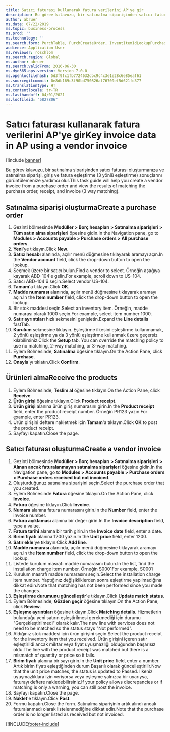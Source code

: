 ```yaml
---
title: Satıcı faturası kullanarak fatura verilerini AP'ye gir
description: Bu görev kılavuzu, bir satınalma siparişinden satıcı faturası oluşturmanıza ve satınalma siparişi, giriş ve fatura eşleştirme (3 yönlü eşleştirme) sonuçlarını görüntülemenize yardımcı olur.
author: abruer
ms.date: 07/22/2019
ms.topic: business-process
ms.prod: ''
ms.technology: ''
ms.search.form: PurchTable, PurchCreateOrder, InventItemIdLookupPurchase, PurchEditLines, VendEditInvoice, InventItemIdLookupSimple, VendInvoiceMatchingDetails
audience: Application User
ms.reviewer: roschlom
ms.search.region: Global
ms.author: abruer
ms.search.validFrom: 2016-06-30
ms.dyn365.ops.version: Version 7.0.0
ms.openlocfilehash: 5d3f9fc1fb7724632dbc9c4c3e1e28c6e85eaf61
ms.sourcegitcommit: 0e8db169c3f90bd750826af76709ef5d621fd377
ms.translationtype: HT
ms.contentlocale: tr-TR
ms.lasthandoff: 04/01/2021
ms.locfileid: "5827806"
---
```

# <a name="key-invoice-data-in-ap-using-a-vendor-invoice"></a><span data-ttu-id="c6971-103">Satıcı faturası kullanarak fatura verilerini AP'ye gir</span><span class="sxs-lookup"><span data-stu-id="c6971-103">Key invoice data in AP using a vendor invoice</span></span>

[!include [banner](../../includes/banner.md)]

<span data-ttu-id="c6971-104">Bu görev kılavuzu, bir satınalma siparişinden satıcı faturası oluşturmanıza ve satınalma siparişi, giriş ve fatura eşleştirme (3 yönlü eşleştirme) sonuçlarını görüntülemenize yardımcı olur.</span><span class="sxs-lookup"><span data-stu-id="c6971-104">This task guide will help you create a vendor invoice from a purchase order and view the results of matching the purchase order, receipt, and invoice (3 way matching).</span></span>


## <a name="create-a-purchase-order"></a><span data-ttu-id="c6971-105">Satınalma siparişi oluşturma</span><span class="sxs-lookup"><span data-stu-id="c6971-105">Create a purchase order</span></span>
1. <span data-ttu-id="c6971-106">Gezinti bölmesinde **Modüller > Borç hesapları > Satınalma siparişleri > Tüm satın alma siparişleri** öpesine gidin.</span><span class="sxs-lookup"><span data-stu-id="c6971-106">In the Navigation pane, go to **Modules > Accounts payable > Purchase orders > All purchase orders**.</span></span>
2. <span data-ttu-id="c6971-107">**Yeni**'ye tıklayın.</span><span class="sxs-lookup"><span data-stu-id="c6971-107">Click **New**.</span></span>
3. <span data-ttu-id="c6971-108">**Satıcı hesabı** alanında, açılır menü düğmesine tıklayarak aramayı açın.</span><span class="sxs-lookup"><span data-stu-id="c6971-108">In the **Vendor account** field, click the drop-down button to open the lookup.</span></span>
4. <span data-ttu-id="c6971-109">Seçmek üzere bir satıcı bulun.</span><span class="sxs-lookup"><span data-stu-id="c6971-109">Find a vendor to select.</span></span> <span data-ttu-id="c6971-110">Örneğin aşağıya kayarak ABD-104'e gelin.</span><span class="sxs-lookup"><span data-stu-id="c6971-110">For example, scroll down to US-104.</span></span>
5. <span data-ttu-id="c6971-111">Satıcı ABD-104'ü seçin.</span><span class="sxs-lookup"><span data-stu-id="c6971-111">Select vendor US-104.</span></span>
6. <span data-ttu-id="c6971-112">**Tamam**'a tıklayın.</span><span class="sxs-lookup"><span data-stu-id="c6971-112">Click **OK**.</span></span>
7. <span data-ttu-id="c6971-113">**Madde numarası** alanında, açılır menü düğmesine tıklayarak aramayı açın.</span><span class="sxs-lookup"><span data-stu-id="c6971-113">In the **Item number** field, click the drop-down button to open the lookup.</span></span>
8. <span data-ttu-id="c6971-114">Bir stok maddesi seçin.</span><span class="sxs-lookup"><span data-stu-id="c6971-114">Select an inventory item.</span></span> <span data-ttu-id="c6971-115">Örneğin, madde numarası olarak 1000 seçin.</span><span class="sxs-lookup"><span data-stu-id="c6971-115">For example, select item number 1000.</span></span>
9. <span data-ttu-id="c6971-116">**Satır ayrıntıları** hızlı sekmesini genişletin.</span><span class="sxs-lookup"><span data-stu-id="c6971-116">Expand the **Line details** fastTab.</span></span>
10. <span data-ttu-id="c6971-117">**Kurulum** sekmesine tıklayın. Eşleştirme ilkesini eşleştirme kullanmamak, 2 yönlü eşleştirme ya da 3 yönlü eşleştirme kullanmak üzere geçersiz kılabilirsiniz.</span><span class="sxs-lookup"><span data-stu-id="c6971-117">Click the **Setup** tab. You can override the matching policy to use no matching, 2-way matching, or 3-way matching.</span></span>  
11. <span data-ttu-id="c6971-118">Eylem Bölmesinde, **Satınalma** öğesine tıklayın.</span><span class="sxs-lookup"><span data-stu-id="c6971-118">On the Action Pane, click **Purchase**.</span></span>
12. <span data-ttu-id="c6971-119">**Onayla**'yı tıklatın.</span><span class="sxs-lookup"><span data-stu-id="c6971-119">Click **Confirm**.</span></span>

## <a name="receive-the-products"></a><span data-ttu-id="c6971-120">Ürünleri alma</span><span class="sxs-lookup"><span data-stu-id="c6971-120">Receive the products</span></span>
1. <span data-ttu-id="c6971-121">Eylem Bölmesinde, **Teslim al** öğesine tıklayın.</span><span class="sxs-lookup"><span data-stu-id="c6971-121">On the Action Pane, click **Receive**.</span></span>
2. <span data-ttu-id="c6971-122">**Ürün girişi** öğesine tıklayın.</span><span class="sxs-lookup"><span data-stu-id="c6971-122">Click **Product receipt**.</span></span>
3. <span data-ttu-id="c6971-123">**Ürün girişi** alanına ürün giriş numarasını girin.</span><span class="sxs-lookup"><span data-stu-id="c6971-123">In the **Product receipt** field, enter the product receipt number.</span></span> <span data-ttu-id="c6971-124">Örneğin PR123 yazın.</span><span class="sxs-lookup"><span data-stu-id="c6971-124">For example, enter PR123.</span></span>
4. <span data-ttu-id="c6971-125">Ürün girişini deftere nakletmek için **Tamam**'a tıklayın.</span><span class="sxs-lookup"><span data-stu-id="c6971-125">Click **OK** to post the product receipt.</span></span>
5. <span data-ttu-id="c6971-126">Sayfayı kapatın.</span><span class="sxs-lookup"><span data-stu-id="c6971-126">Close the page.</span></span>

## <a name="create-a-vendor-invoice"></a><span data-ttu-id="c6971-127">Satıcı faturası oluşturma</span><span class="sxs-lookup"><span data-stu-id="c6971-127">Create a vendor invoice</span></span>
1. <span data-ttu-id="c6971-128">Gezinti bölmesinde **Modüller > Borç hesapları > Satınalma siparişleri > Alınan ancak faturalanmayan satınalma siparişleri** öğesine gidin.</span><span class="sxs-lookup"><span data-stu-id="c6971-128">In the Navigation pane, go to **Modules > Accounts payable > Purchase orders > Purchase orders received but not invoiced**.</span></span>
2. <span data-ttu-id="c6971-129">Oluşturduğunuz satınalma siparişini seçin.</span><span class="sxs-lookup"><span data-stu-id="c6971-129">Select the purchase order that you created.</span></span>
3. <span data-ttu-id="c6971-130">Eylem Bölmesinde **Fatura** öğesine tıklayın.</span><span class="sxs-lookup"><span data-stu-id="c6971-130">On the Action Pane, click **Invoice**.</span></span>
4. <span data-ttu-id="c6971-131">**Fatura** öğesine tıklayın.</span><span class="sxs-lookup"><span data-stu-id="c6971-131">Click **Invoice**.</span></span>
5. <span data-ttu-id="c6971-132">**Numara** alanına fatura numarasını girin.</span><span class="sxs-lookup"><span data-stu-id="c6971-132">In the **Number** field, enter the invoice number.</span></span>
6. <span data-ttu-id="c6971-133">**Fatura açıklaması** alanına bir değer girin.</span><span class="sxs-lookup"><span data-stu-id="c6971-133">In the **Invoice description** field, type a value.</span></span>
7. <span data-ttu-id="c6971-134">**Fatura tarihi** alanına bir tarih girin.</span><span class="sxs-lookup"><span data-stu-id="c6971-134">In the **Invoice date** field, enter a date.</span></span>
8. <span data-ttu-id="c6971-135">**Birim fiyatı** alanına 1200 yazın.</span><span class="sxs-lookup"><span data-stu-id="c6971-135">In the **Unit price** field, enter 1200.</span></span>
9. <span data-ttu-id="c6971-136">**Satır ekle**'ye tıklayın.</span><span class="sxs-lookup"><span data-stu-id="c6971-136">Click **Add line**.</span></span>
10. <span data-ttu-id="c6971-137">**Madde numarası** alanında, açılır menü düğmesine tıklayarak aramayı açın.</span><span class="sxs-lookup"><span data-stu-id="c6971-137">In the **Item number** field, click the drop-down button to open the lookup.</span></span>
11. <span data-ttu-id="c6971-138">Listede kurulum masrafı madde numarasını bulun.</span><span class="sxs-lookup"><span data-stu-id="c6971-138">In the list, find the installation charge item number.</span></span> <span data-ttu-id="c6971-139">Örneğin S0001</span><span class="sxs-lookup"><span data-stu-id="c6971-139">For example, S0001</span></span>
12. <span data-ttu-id="c6971-140">Kurulum masrafı madde numarasını seçin.</span><span class="sxs-lookup"><span data-stu-id="c6971-140">Select the installation charge item number.</span></span> <span data-ttu-id="c6971-141">Yaptığınız değişikliklerden sonra eşleştirme yapılmadığına dikkat edin.</span><span class="sxs-lookup"><span data-stu-id="c6971-141">Note that matching has not been performed since you made the changes.</span></span>  
13. <span data-ttu-id="c6971-142">**Eşleştirme durumunu güncelleştir**'e tıklayın.</span><span class="sxs-lookup"><span data-stu-id="c6971-142">Click **Update match status**.</span></span>
14. <span data-ttu-id="c6971-143">Eylem Bölmesinde, **Gözden geçir** öğesine tıklayın.</span><span class="sxs-lookup"><span data-stu-id="c6971-143">On the Action Pane, click **Review**.</span></span>
15. <span data-ttu-id="c6971-144">**Eşleşme ayrıntıları** öğesine tıklayın.</span><span class="sxs-lookup"><span data-stu-id="c6971-144">Click **Matching details**.</span></span> <span data-ttu-id="c6971-145">Hizmetlerin bulunduğu yeni satırın eşleştirilmesi gerekmediği için durumu "Gerçekleştirilmedi" olarak kalır.</span><span class="sxs-lookup"><span data-stu-id="c6971-145">The new line with services does not need to be matched so the status stays "Not performed".</span></span>  
16. <span data-ttu-id="c6971-146">Aldığınız stok maddesi için ürün girişini seçin.</span><span class="sxs-lookup"><span data-stu-id="c6971-146">Select the product receipt for the inventory item that you received.</span></span> <span data-ttu-id="c6971-147">Ürün girişini içeren satır eşleştirildi ancak miktar veya fiyat uyuşmazlığı olduğundan başarısız oldu.</span><span class="sxs-lookup"><span data-stu-id="c6971-147">The line with the product receipt was matched but there is a mismatch of quantity or price so it fails.</span></span>  
17. <span data-ttu-id="c6971-148">**Birim fiyatı** alanına bir sayı girin.</span><span class="sxs-lookup"><span data-stu-id="c6971-148">In the **Unit price** field, enter a number.</span></span> <span data-ttu-id="c6971-149">Artık birim fiyatı eşleştiğinden durum Başarılı olarak güncelleştirilir.</span><span class="sxs-lookup"><span data-stu-id="c6971-149">Now that the unit price matches, the status is updated to Passed.</span></span> <span data-ttu-id="c6971-150">İlkeniz uyuşmazlıklara izin veriyorsa veya eşleşme yalnızca bir uyarıysa, faturayı deftere nakledebilirsiniz.</span><span class="sxs-lookup"><span data-stu-id="c6971-150">If your policy allows discrepancies or if matching is only a warning, you can still post the invoice.</span></span>  
18. <span data-ttu-id="c6971-151">Sayfayı kapatın.</span><span class="sxs-lookup"><span data-stu-id="c6971-151">Close the page.</span></span>
19. <span data-ttu-id="c6971-152">**Naklet**'e tıklayın.</span><span class="sxs-lookup"><span data-stu-id="c6971-152">Click **Post**.</span></span>
20. <span data-ttu-id="c6971-153">Formu kapatın.</span><span class="sxs-lookup"><span data-stu-id="c6971-153">Close the form.</span></span> <span data-ttu-id="c6971-154">Satınalma siparişinin artık alındı ancak faturalanmadı olarak listelenmediğine dikkat edin.</span><span class="sxs-lookup"><span data-stu-id="c6971-154">Note that the purchase order is no longer listed as received but not invoiced.</span></span>  



[!INCLUDE[footer-include](../../../includes/footer-banner.md)]